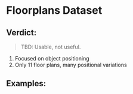 # Floorplans Dataset

## Verdict:
> TBD: Usable, not useful.

1. Focused on object positioning
1. Only 11 floor plans, many positional variations

## Examples: